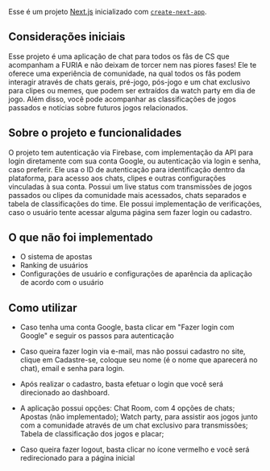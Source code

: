 Esse é um projeto [Next.js](https://nextjs.org) inicializado com [`create-next-app`](https://nextjs.org/docs/app/api-reference/cli/create-next-app).

## Considerações iniciais

Esse projeto é uma aplicação de chat para todos os fãs de CS que acompanham a FURIA e não deixam de torcer nem nas piores fases!
Ele te oferece uma experiência de comunidade, na qual todos os fãs podem interagir através de chats gerais, pré-jogo, pós-jogo e um chat exclusivo para clipes ou memes, que podem ser extraídos da watch party em dia de jogo. 
Além disso, você pode acompanhar as classificações de jogos passados e notícias sobre futuros jogos relacionados.

## Sobre o projeto e funcionalidades

O projeto tem autenticação via Firebase, com implementação da API para login diretamente com sua conta Google, ou autenticação via login e senha, caso preferir.
Ele usa o ID de autenticação para identificação dentro da plataforma, para acesso aos chats, clipes e outras configurações vinculadas à sua conta.
Possui um live status com transmissões de jogos passados ou clipes da comunidade mais acessados, chats separados e tabela de classificações do time.
Ele possui implementação de verificações, caso o usuário tente acessar alguma página sem fazer login ou cadastro.

## O que não foi implementado

- O sistema de apostas
- Ranking de usuários
- Configurações de usuário e configurações de aparência da aplicação de acordo com o usuário

## Como utilizar

- Caso tenha uma conta Google, basta clicar em "Fazer login com Google" e seguir os passos para autenticação 
- Caso queira fazer login via e-mail, mas não possui cadastro no site, clique em Cadastre-se, coloque seu nome (é o nome que aparecerá no chat), email e senha para login.
- Após realizar o cadastro, basta efetuar o login que você será direcionado ao dashboard.
- A aplicação possui opções: Chat Room, com 4 opções de chats;
                             Apostas (não implementado);
                             Watch party, para assistir aos jogos junto com a comunidade através de um chat exclusivo para transmissões;
                             Tabela de classificação dos jogos e placar;

- Caso queira fazer logout, basta clicar no ícone vermelho e você será redirecionado para a página inicial
